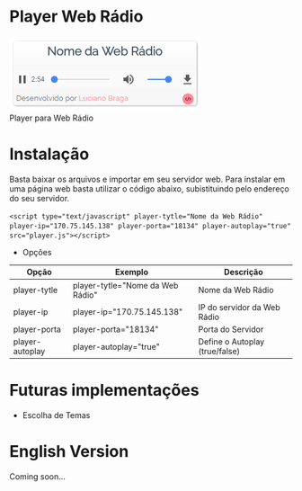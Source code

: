 # Player Web Rádio
![Screenshot do player da Web Rádio](./screenshot.png)<br />
Player para Web Rádio

# Instalação
Basta baixar os arquivos e importar em seu servidor web.
Para instalar em uma página web basta utilizar o código abaixo, subistituindo pelo endereço do seu servidor.

`<script type="text/javascript" player-tytle="Nome da Web Rádio" player-ip="170.75.145.138" player-porta="18134" player-autoplay="true" src="player.js"></script>`

* Opções

Opção           | Exemplo                           | Descrição
----------------|---------------------------------- | ----------------------------------
player-tytle    |player-tytle="Nome da Web Rádio"   | Nome da Web Rádio
player-ip       |player-ip="170.75.145.138"         | IP do servidor da Web Rádio
player-porta    |player-porta="18134"               | Porta do Servidor
player-autoplay |player-autoplay="true"             | Define o Autoplay (true/false)

# Futuras implementações
* Escolha de Temas

# English Version
Coming soon...
